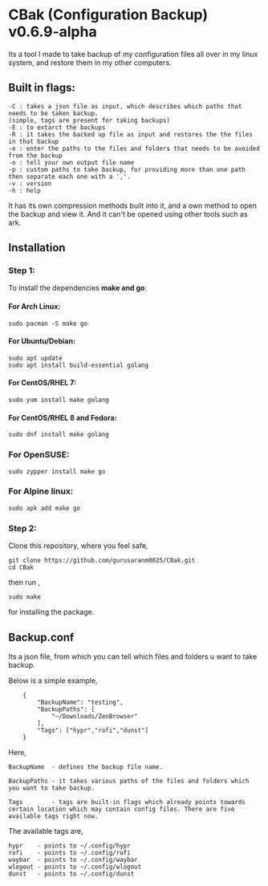 # CBak (Configuration Backup) v0.6.9-alpha

Its a tool I made to take backup of my configuration files all over in my linux system, and restore them in my other computers.

## Built in flags:

    -C : takes a json file as input, which describes which paths that needs to be taken backup. 
    (simple, tags are present for taking backups)
    -E : to extarct the backups
    -R : it takes the backed up file as input and restores the the files in that backup
    -e : enter the paths to the files and folders that needs to be avoided from the backup
    -o : tell your own output file name
    -p : custom paths to take backup, for providing more than one path then separate each one with a ','. 
    -v : version
    -h : help

It has its own compression methods built into it, and a own method to open the backup and view it. And it can't be opened using other tools such as ark.

## Installation

### Step 1:
To install the dependencies **make and go**.

#### For Arch Linux:

    sudo pacman -S make go

#### For Ubuntu/Debian:

    sudo apt update
    sudo apt install build-essential golang

#### For CentOS/RHEL 7:

    sudo yum install make golang

#### For CentOS/RHEL 8 and Fedora:

    sudo dnf install make golang

### For OpenSUSE:

    sudo zypper install make go

### For Alpine linux:

    sudo apk add make go

### Step 2:
Clone this repository, where you feel safe,

    git clone https://github.com/gurusaranm0025/CBak.git
    cd CBak

then run ,

    sudo make

for installing the package.

## Backup.conf

Its a json file, from which you can tell which files and folders u want to take backup.

Below is a simple example,

        {
            "BackupName": "testing",
            "BackupPaths": [
                "~/Downloads/ZenBrowser"
            ],
            "Tags": ["hypr","rofi","dunst"]
        }

Here, 

    BackupName  - defines the backup file name.

    BackupPaths - it takes various paths of the files and folders which you want to take backup.

    Tags        - tags are built-in flags which already points towards certain location which may contain config files. There are five available tags right now.

The available tags are,

    hypr    - points to ~/.config/hypr
    rofi    - points to ~/.config/rofi
    waybar  - points to ~/.config/waybar
    wlogout - points to ~/.config/wlogout
    dunst   - points to ~/.config/dunst

